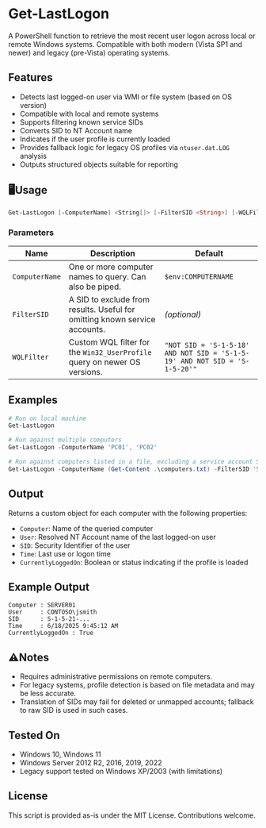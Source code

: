 
# Get-LastLogon

A PowerShell function to retrieve the most recent user logon across local or remote Windows systems. Compatible with both modern (Vista SP1 and newer) and legacy (pre-Vista) operating systems.

## Features

- Detects last logged-on user via WMI or file system (based on OS version)
- Compatible with local and remote systems
- Supports filtering known service SIDs
- Converts SID to NT Account name
- Indicates if the user profile is currently loaded
- Provides fallback logic for legacy OS profiles via `ntuser.dat.LOG` analysis
- Outputs structured objects suitable for reporting

## 🖥Usage

```powershell
Get-LastLogon [-ComputerName] <String[]> [-FilterSID <String>] [-WQLFilter <String>]
```

### Parameters

| Name         | Description                                                                                  | Default                  |
|--------------|----------------------------------------------------------------------------------------------|--------------------------|
| `ComputerName` | One or more computer names to query. Can also be piped.                                      | `$env:COMPUTERNAME`      |
| `FilterSID`    | A SID to exclude from results. Useful for omitting known service accounts.                  | *(optional)*             |
| `WQLFilter`    | Custom WQL filter for the `Win32_UserProfile` query on newer OS versions.                   | `"NOT SID = 'S-1-5-18' AND NOT SID = 'S-1-5-19' AND NOT SID = 'S-1-5-20'"` |

## Examples

```powershell
# Run on local machine
Get-LastLogon

# Run against multiple computers
Get-LastLogon -ComputerName 'PC01', 'PC02'

# Run against computers listed in a file, excluding a service account SID
Get-LastLogon -ComputerName (Get-Content .\computers.txt) -FilterSID 'S-1-5-21-0000000000-0000000000-0000000000-500'
```

## Output

Returns a custom object for each computer with the following properties:

- `Computer`: Name of the queried computer
- `User`: Resolved NT Account name of the last logged-on user
- `SID`: Security Identifier of the user
- `Time`: Last use or logon time
- `CurrentlyLoggedOn`: Boolean or status indicating if the profile is loaded

## Example Output

```text
Computer : SERVER01
User     : CONTOSO\jsmith
SID      : S-1-5-21-...
Time     : 6/18/2025 9:45:12 AM
CurrentlyLoggedOn : True
```

## ⚠Notes

- Requires administrative permissions on remote computers.
- For legacy systems, profile detection is based on file metadata and may be less accurate.
- Translation of SIDs may fail for deleted or unmapped accounts; fallback to raw SID is used in such cases.

## Tested On

- Windows 10, Windows 11
- Windows Server 2012 R2, 2016, 2019, 2022
- Legacy support tested on Windows XP/2003 (with limitations)

##  License

This script is provided as-is under the MIT License. Contributions welcome.
